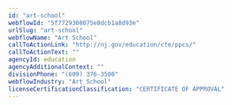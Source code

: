 ```yaml
---
id: "art-school"
webflowId: "5f7729308075e8dcb1a8d93e"
urlSlug: "art-school"
webflowName: "Art School"
callToActionLink: "http://nj.gov/education/cte/ppcs/"
callToActionText: ""
agencyId: education
agencyAdditionalContext: ""
divisionPhone: "(609) 376-3500"
webflowIndustry: "Art School"
licenseCertificationClassification: "CERTIFICATE OF APPROVAL"
---
```


